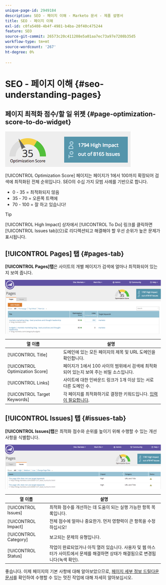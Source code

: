 ```yaml
---
unique-page-id: 2949184
description: SEO - 페이지 이해 - Marketo 문서 - 제품 설명서
title: SEO - 페이지 이해
exl-id: c0fa5408-4b4f-4981-b4ba-20f40c475244
feature: SEO
source-git-commit: 26573c20c411208e5a01aa7ec73a97e7208b35d5
workflow-type: tm+mt
source-wordcount: '267'
ht-degree: 0%

---
```


# SEO - 페이지 이해 {#seo-understanding-pages}

## 페이지 최적화 점수/할 일 위젯 {#page-optimization-score-to-do-widget}

![](assets/image2014-9-17-21-3a52-3a3.png)

[!UICONTROL Optimization Score] 페이지는 페이지가 1에서 100까지 확장되어 검색에 최적화된 전체 순위입니다. SEO의 수십 가지 모범 사례를 기반으로 합니다.

* 0 - 35 = 최적화되지 않음
* 35 - 70 = 오른쪽 트랙에
* 70 - 100 = 잘 하고 있습니다!

>[!TIP]
>
>[!UICONTROL High Impact] 상자에서 [!UICONTROL To Do] 링크를 클릭하면 [!UICONTROL Issues tab]&#x200B;(으)로 리디렉션되고 해결해야 할 우선 순위가 높은 문제가 표시됩니다.

## [!UICONTROL Pages] 탭 {#pages-tab}

**[!UICONTROL Pages]탭**&#x200B;은 사이트의 개별 페이지가 검색에 얼마나 최적화되어 있는지 보여 줍니다.

![](assets/image2014-9-17-21-3a52-3a41.png)

| 열 이름 | 설명 |
|---|---|
| [!UICONTROL Title] | 도메인에 있는 모든 페이지의 제목 및 URL 도메인을 확인합니다. |
| [!UICONTROL Optimization Score] | 페이지가 1에서 100 사이의 범위에서 검색에 최적화되어 있는지 보여 주는 비밀 소스입니다. |
| [!UICONTROL Links] | 사이트에 대한 인바운드 링크가 1개 이상 있는 서로 다른 도메인 수. |
| [!UICONTROL Target Keywords] | 각 페이지를 최적화하기로 결정한 키워드입니다. [입력이 필요합니다](/help/marketo/product-docs/additional-apps/seo/pages/seo-using-the-page-detail-drill-down.md). |

## [!UICONTROL Issues] 탭 {#issues-tab}

**[!UICONTROL Issues]탭**&#x200B;은 최적화 점수와 순위를 높이기 위해 수행할 수 있는 개선 사항을 식별합니다.

![](assets/image2014-9-17-21-3a53-3a15.png)

| 열 이름 | 설명 |
|---|---|
| [!UICONTROL Issues] | 최적화 점수를 개선하는 데 도움이 되는 실행 가능한 항목 목록입니다. |
| [!UICONTROL Impact] | 전체 점수에 얼마나 중요한가. 먼저 영향력이 큰 항목을 수정하십시오! |
| [!UICONTROL Category] | 보고되는 문제의 유형입니다. |
| [!UICONTROL Status] | 작업이 완료되었거나 아직 열려 있습니다. 사용자 및 웹 마스터가 사이트에서 문제를 해결하면 상태가 해결됨으로 변경됩니다(녹색 확인). |

좋습니다. 이제 페이지의 기본 사항에 대해 알아보았으므로, [페이지 세부 정보 드릴다운 문서](/help/marketo/product-docs/additional-apps/seo/pages/seo-using-the-page-detail-drill-down.md)를 확인하여 수행할 수 있는 멋진 작업에 대해 자세히 알아보십시오.
